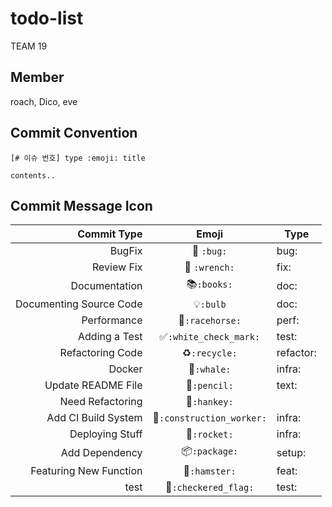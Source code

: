# todo-list
TEAM 19

## Member

roach, Dico, eve

## Commit Convention

```
[# 이슈 번호] type :emoji: title

contents..
```


## Commit Message Icon

|Commit Type|Emoji|Type|
|---:|:---:|---|
|BugFix|:bug: `:bug:`| bug: |
|Review Fix|:wrench: `:wrench:` | fix: |
|Documentation|:books:`:books:`| doc: |
|Documenting Source Code|:bulb:`:bulb`| doc: |
|Performance|:racehorse:`:racehorse:`| perf: |
|Adding a Test|:white_check_mark:`:white_check_mark:`| test: |
|Refactoring Code|:recycle:`:recycle:`| refactor: |
|Docker|:whale:`:whale:`| infra: |
|Update README File|:pencil:`:pencil:`| text: |
|Need Refactoring|:hankey:`:hankey:`|
|Add CI Build System|:construction_worker:`:construction_worker:`| infra: |
|Deploying Stuff|:rocket:`:rocket:`| infra: |
|Add Dependency|:package:`:package:`| setup: |
|Featuring New Function|:hamster:`:hamster:`| feat: |
|test |:checkered_flag:`:checkered_flag:`| test: |
